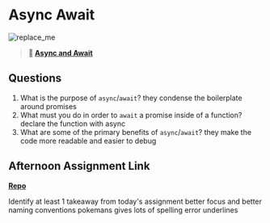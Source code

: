 # Async Await

![replace_me](https://codeworks.blob.core.windows.net/public/assets/img/illustrations/placeholder.svg)

> **📖 [Async and Await](https://codeworksacademy.com/fs-student-guide/resources/wk4/03-Async-Await)**

## Questions

1. What is the purpose of `async`/`await`?
they condense the boilerplate around promises 
2. What must you do in order to `await` a promise inside of a function?
declare the function with async
3. What are some of the primary benefits of `async`/`await`?
they make the code more readable and easier to debug
## Afternoon Assignment Link

**[Repo](https://github.com/Joshua-Jensen/pokemans)**

Identify at least 1 takeaway from today's assignment
better focus and better naming conventions pokemans gives lots of spelling error underlines